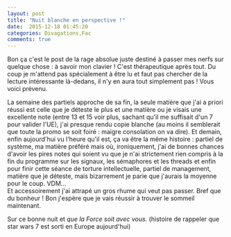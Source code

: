 ```yaml
---
layout: post
title: "Nuit blanche en perspective !"
date:  2015-12-18 01:45:20
categories: Divagations,Fac
comments: true
---
```

Bon ça c'est le post de la rage absolue juste destiné à passer mes nerfs sur quelque chose : à savoir mon clavier ! C'est thérapeutique après tout.  Du coup je m'attend pas spécialement à être lu et faut pas chercher de la lecture intéressante là-dedans, il n'y en aura tout simplement pas ! Vous voici prévenu.

La semaine des partiels approche de sa fin, la seule matière que j'ai a priori réussi est celle que je déteste le plus et une matière ou je visais une excellente note (entre 13 et 15 voir plus, sachant qu'il me suffisait d'un 7 pour valider l'UE), j'ai presque rendu copie blanche (au moins il semblerait que toute la promo se soit foiré : maigre consolation on va dire). Et demain, enfin aujourd'hui vu l'heure qu'il est, ça va être la même histoire : partiel de système, ma matière préféré mais où, ironiquement, j'ai de bonnes chances d'avoir les pires notes qui soient vu que je n'ai strictement rien compris à la fin du programme sur les signaux, les sémaphores et les threads et enfin pour finir cette séance de torture intellectuelle, partiel de management, matière que je déteste, mais bizarrement je parie que j'aurais la moyenne pour le coup. VDM...  
Et accessoirement j'ai attrapé un gros rhume qui veut pas passer. Bref que du bonheur ! Bon j'espère que je vais réussir à trouver le sommeil maintenant.

Sur ce bonne nuit et _que la Force soit avec vous._ (histoire de rappeler que star wars 7 est sorti en Europe aujourd'hui)